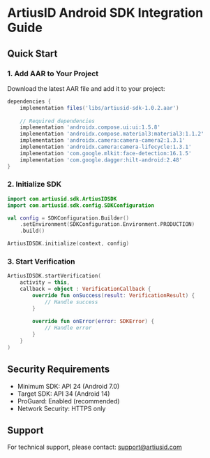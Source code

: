 # ArtiusID Android SDK Integration Guide

## Quick Start

### 1. Add AAR to Your Project

Download the latest AAR file and add it to your project:

```gradle
dependencies {
    implementation files('libs/artiusid-sdk-1.0.2.aar')
    
    // Required dependencies
    implementation 'androidx.compose.ui:ui:1.5.8'
    implementation 'androidx.compose.material3:material3:1.1.2'
    implementation 'androidx.camera:camera-camera2:1.3.1'
    implementation 'androidx.camera:camera-lifecycle:1.3.1'
    implementation 'com.google.mlkit:face-detection:16.1.5'
    implementation 'com.google.dagger:hilt-android:2.48'
}
```

### 2. Initialize SDK

```kotlin
import com.artiusid.sdk.ArtiusIDSDK
import com.artiusid.sdk.config.SDKConfiguration

val config = SDKConfiguration.Builder()
    .setEnvironment(SDKConfiguration.Environment.PRODUCTION)
    .build()

ArtiusIDSDK.initialize(context, config)
```

### 3. Start Verification

```kotlin
ArtiusIDSDK.startVerification(
    activity = this,
    callback = object : VerificationCallback {
        override fun onSuccess(result: VerificationResult) {
            // Handle success
        }
        
        override fun onError(error: SDKError) {
            // Handle error
        }
    }
)
```

## Security Requirements

- Minimum SDK: API 24 (Android 7.0)
- Target SDK: API 34 (Android 14)
- ProGuard: Enabled (recommended)
- Network Security: HTTPS only

## Support

For technical support, please contact: support@artiusid.com
